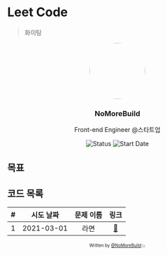 # Leet Code

> 화이팅

<div align="center">
  
<img src="/assets/profile.png" width="128px" height="128px" style="border-radius:50%">

<h3> NoMoreBuild </h3>
<p>Front-end Engineer @스타트업</p>

![Status](https://img.shields.io/badge/MunziYa-gray.svg)
![Start Date](https://img.shields.io/badge/Start%20Date-2021--05--14-23d16b.svg)


</div>

## 목표


## 코드 목록

| # | 시도 날짜  | 문제 이름 |             링크             |
| :--: | :--------: | :-------: | :--------------------------: |
|  1   | 2021-03-01 | 라면| [:link:](chapter1/README.md) |

<div align="center">

<sub><sup>Written by <a href="https://github.com/nomorebuild">@NoMoreBuild</a></sup></sub><small>💥</small>

</div>
